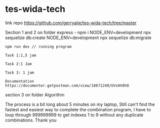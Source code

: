 # tes-wida-tech

link repo
https://github.com/gerryajie/tes-wida-tech/tree/master

Section 1 and 2 on folder express - npm i NODE_ENV=development npx sequelize db:create NODE_ENV=development npx sequelize db:migrate

    npm run dev // running program

    Task 1:1,5 jam

    Task 2:1 Jam

    Task 3: 1 jam

    Documentation
    https://documenter.getpostman.com/view/18671249/UVsHV8h8

section 3 on folder Algorithm

The process is a bit long about 5 minutes on my laptop, Still can't find the fastest and easiest way to complete the combination program, I have to loop through 999999999 to get indexes 1 to 9 without any duplicate combinations. Thank you
